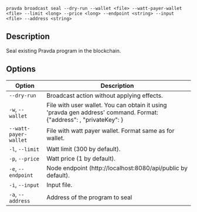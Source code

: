 <!--
THIS FILE IS GENERATED. DO NOT EDIT MANUALLY!
-->

```pravda broadcast seal --dry-run --wallet <file> --watt-payer-wallet <file> --limit <long> --price <long> --endpoint <string> --input <file> --address <string>```

## Description
Seal existing Pravda program in the blockchain.
## Options

|Option|Description|
|----|----|
|`--dry-run`|Broadcast action without applying effects.
|`-w`, `--wallet`|File with user wallet. You can obtain it using 'pravda gen address' command. Format: {"address": <public key>, "privateKey": <private key>}
|`--watt-payer-wallet`|File with watt payer wallet. Format same as for wallet.
|`-l`, `--limit`|Watt limit (300 by default).
|`-p`, `--price`|Watt price (1 by default).
|`-e`, `--endpoint`|Node endpoint (http://localhost:8080/api/public by default).
|`-i`, `--input`|Input file.
|`-a`, `--address`|Address of the program to seal
